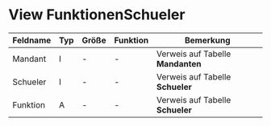 # View FunktionenSchueler



| Feldname | Typ | Größe | Funktion | Bemerkung                         |
|----------|-----|-------|----------|-----------------------------------|
| Mandant  | I   | -     | -        | Verweis auf Tabelle **Mandanten** |
| Schueler | I   | -     | -        | Verweis auf Tabelle **Schueler**  |
| Funktion | A   | -     | -        | Verweis auf Tabelle **Schueler**  |



